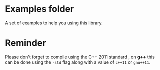 # Examples folder
A set of examples to help you using this library.

# Reminder
Please don't forget to compile using the C++ 2011 standard , on **g++** this can be done using the `-std` flag along with a value of `c++11` or `gnu++11`.
